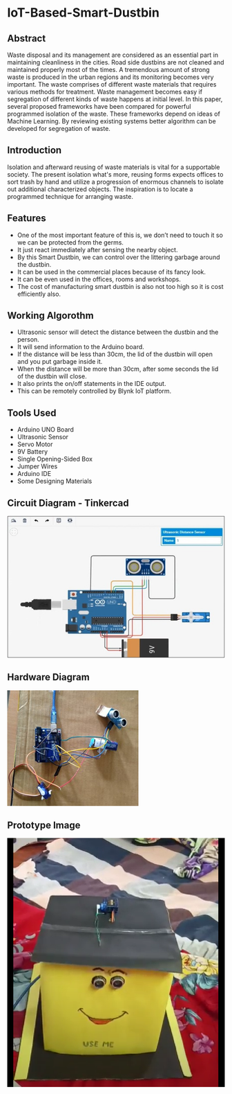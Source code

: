 # IoT-Based-Smart-Dustbin

## Abstract
Waste disposal and its management are considered as an essential part in maintaining cleanliness in the cities. Road side dustbins are not cleaned and maintained properly most of the times. A tremendous amount of strong waste is produced in the urban regions and its monitoring becomes very important. The waste comprises of different waste materials that requires various methods for treatment. Waste management becomes easy if segregation of different kinds of waste happens at initial level. In this paper, several proposed frameworks have been compared for powerful programmed isolation of the waste. These frameworks depend on ideas of Machine Learning. By reviewing existing systems better algorithm can be developed for segregation of waste.


## Introduction
Isolation and afterward reusing of waste materials is vital for a supportable society. The present isolation what's more, reusing forms expects offices to sort trash by hand and utilize a progression of enormous channels to isolate out additional characterized objects. The inspiration is to locate a programmed technique for arranging waste.


## Features
- One of the most important feature of this is, we don’t need to touch it so we can be protected from the germs.
- It just react immediately after sensing the nearby object.
- By this Smart Dustbin, we can control over the littering garbage around the dustbin.
- It can be used in the commercial places because of its fancy look.
- It can be even used in the offices, rooms and workshops.
- The cost of manufacturing smart dustbin is also not too high so it is cost efficiently also.


## Working Algorothm
- Ultrasonic sensor will detect the distance between the dustbin and the person.
- It will send information to the Arduino board.
- If the distance will be less than 30cm,  the lid of the dustbin will open and you put garbage inside it.
- When the distance will be more than 30cm,  after some seconds the lid of the dustbin will close.
- It also prints the on/off statements in the IDE output.
- This can be remotely controlled by Blynk IoT platform.


## Tools Used
- Arduino UNO Board
- Ultrasonic Sensor
- Servo Motor
- 9V Battery
- Single Opening-Sided Box
- Jumper Wires
- Arduino IDE
- Some Designing Materials


## Circuit Diagram - Tinkercad
![Circuit](https://github.com/amritrv2604/IoT-Based-Smart-Dustbin/blob/main/assets/Picture1.jpg?raw=true)


## Hardware Diagram
![Hardware](https://github.com/amritrv2604/IoT-Based-Smart-Dustbin/blob/main/assets/Picture2.jpg?raw=true)


## Prototype Image
![Prototype](https://github.com/amritrv2604/IoT-Based-Smart-Dustbin/blob/main/assets/projectIMG.png?raw=true)
